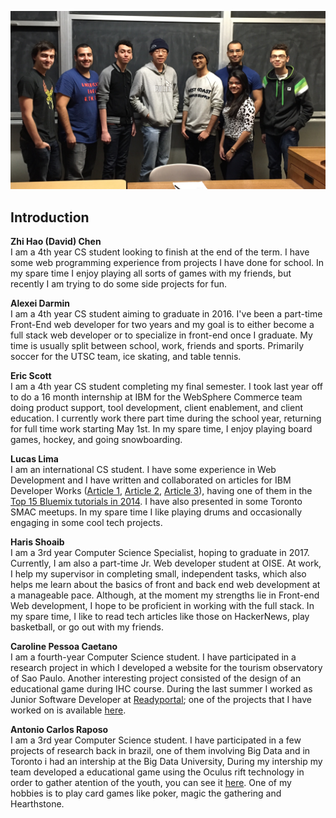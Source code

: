 <img src="TEAM_PHOTO.jpg" /> <br />

## Introduction

__Zhi Hao (David) Chen__<br />
I am a 4th year CS student looking to finish at the end of the term.  I have some web programming experience from projects I have done for school.  In my spare time I enjoy playing all sorts of games with my friends, but recently I am trying to do some side projects for fun.

__Alexei Darmin__<br />
I am a 4th year CS student aiming to graduate in 2016.  I've been a part-time Front-End web developer for two years and my goal is to either become a full stack web developer or to specialize in front-end once I graduate. My time is usually split between school, work, friends and sports. Primarily soccer for the UTSC team, ice skating, and table tennis.

__Eric Scott__<br />
I am a 4th year CS student completing my final semester.  I took last year off to do a 16 month internship at IBM for the WebSphere Commerce team doing product support, tool development, client enablement, and client education. I currently work there part time during the school year, returning for full time work starting May 1st. In my spare time, I enjoy playing board games, hockey, and going snowboarding.  

__Lucas Lima__  
I am an international CS student. I have some experience in Web Development and I have written and collaborated on articles for IBM Developer Works ([Article 1](http://www.ibm.com/developerworks/cloud/library/cl-blograils-app/index.html), [Article 2](http://www.ibm.com/developerworks/data/library/techarticle/dm-1408-arduino-iot-app/index.html), [Article 3](http://www.ibm.com/developerworks/analytics/library/ba-muse-toycar-app/index.html)), having one of them in the [Top 15 Bluemix tutorials in 2014](http://www.ibm.com/developerworks/cloud/library/cl-bestoflbluemix2014/index.html). I have also presented in some Toronto SMAC meetups. In my spare time I like playing drums and occasionally engaging in some cool tech projects. 

__Haris Shoaib__<br />
I am a 3rd year Computer Science Specialist, hoping to graduate in 2017. Currently, I am also a part-time Jr. Web developer student at OISE. At work, I help my supervisor in completing small, independent tasks, which also helps me learn about the basics of front and back end web development at a manageable pace. Although, at the moment my strengths lie in Front-end Web development, I hope to be proficient in working with the full stack. In my spare time, I like to read tech articles like those on HackerNews, play basketball, or go out with my friends. 

__Caroline Pessoa Caetano__<br />
I am a fourth-year Computer Science student. I have participated in a research project in which I developed a website for the tourism observatory of Sao Paulo. Another interesting project consisted of the design of an educational game during IHC course. During the last summer I worked as Junior Software Developer at [Readyportal](http://www.readyportal.com/); one of the projects that I have worked on is available [here](http://wizardriodejaneiro.com.br/).

__Antonio Carlos Raposo__<br />
I am a 3rd year Computer Science student. I have participated in a few projects of research back in brazil, one of them involving Big Data and in Toronto i had an intership at the Big Data University, During my intership my team developed a educational game using the Oculus rift technology in order to gather atention of the youth, you can see it [here](http://geovr.mybluemix.net/). One of my hobbies is to play card games like poker, magic the gathering and Hearthstone.
